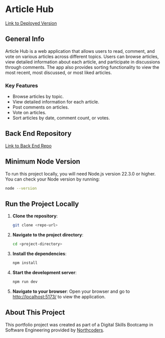 # Article Hub

[Link to Deployed Version](https://ncnewsjb.netlify.app)

## General Info

Article Hub is a web application that allows users to read, comment, and vote on various articles across different topics. Users can browse articles, view detailed information about each article, and participate in discussions through comments. The app also provides sorting functionality to view the most recent, most discussed, or most liked articles.

### Key Features

- Browse articles by topic.
- View detailed information for each article.
- Post comments on articles.
- Vote on articles.
- Sort articles by date, comment count, or votes.

## Back End Repository

[Link to Back End Repo](https://github.com/jamiebrawn/be-nc-news)

## Minimum Node Version

To run this project locally, you will need Node.js version 22.3.0 or higher. You can check your Node version by running:

```bash
node --version
```

## Run the Project Locally

1. **Clone the repository**:

   ```bash
   git clone <repo-url>
   ```

2. **Navigate to the project directory**:

   ```bash
   cd <project-directory>
   ```

3. **Install the dependencies**:

   ```bash
   npm install
   ```

4. **Start the development server**:

   ```bash
   npm run dev
   ```

5. **Navigate to your browser**:
   Open your browser and go to [http://localhost:5173/](http://localhost:5173/) to view the application.

## About This Project

This portfolio project was created as part of a Digital Skills Bootcamp in Software Engineering provided by [Northcoders](https://northcoders.com/).
